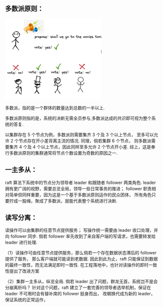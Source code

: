 
## 多数派原则：


 ![](imgs/quorum.jpeg)


多数派，指的是一个群体的数量达到总数的一半以上.

多数派原则指的是，系统的决断无需全员参与,多数派达成的共识即可视为整个系统的答复.

以集群存在 5 个节点为例，多数派则需要集齐 3 个及 3 个以上节点，
至多可以允许 2 个节点存在开小差背离主流的情况. 同理，倘若集群 6 个节点，
则多数派需要集齐 4 个及 4 个以上节点，因此同样至多允许 2 个节点开小差. 
综上，这是奉行多数派原则的集群通常将节点个数设置为奇数的原因之一.



## 一主多从：

raft 算法下系统中的节点分为领导者 leader 和跟随者 follower 两类角色.
leader拥有更广阔的视野，需要总览全局，领导一些日常事务的推进；
follower 职责相对简单但同样重要，因为这是一个基于多数派原则运作的民众团体，
所有角色只要拧成一股绳，聚成了多数派，就能代表整个系统进行决断.



## 读写分离：

读操作可以由集群的任意节点提供服务；
写操作统一需要由 leader 收口处理，并向 follower 同步. 
倘若 follower 率先收到了来自客户端的写请求，也需要转发给 leader 进行处理.

（1）读操作可由任意节点提供服务，那么倘若一个存在数据状态滞后的 follower 提供了服务，
那么客户端就可能读到老数据. 因此到此为止，raft 只能保证到数据的最终一致性，而无法满足即时一致性. 
在工程落地中，也针对读操作的即时一致性提出了改进方案


（2）集群一主多从，纵览全局. 倘若 leader 出了问题，群龙无首，系统岂不是会分崩离析吗？
针对这个问题，raft 建立了一套完善的领导者选举机制，保证在 leader 不可用时会有替补席的 follower 挺身而出，
改朝换代成为新的 leader，保证系统的正常运作，
